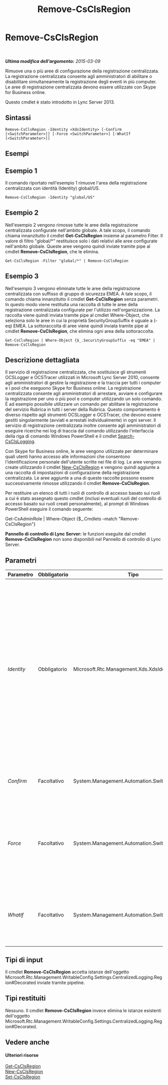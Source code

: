 ﻿---
title: Remove-CsClsRegion
TOCTitle: Remove-CsClsRegion
ms:assetid: 6ab1596e-0e27-44e7-8cbc-efd4064ba58b
ms:mtpsurl: https://technet.microsoft.com/it-it/library/JJ204971(v=OCS.15)
ms:contentKeyID: 49300873
ms.date: 08/24/2015
mtps_version: v=OCS.15
ms.translationtype: HT
---

# Remove-CsClsRegion

 

_**Ultima modifica dell'argomento:** 2015-03-09_

Rimuove una o più aree di configurazione della registrazione centralizzata. La registrazione centralizzata consente agli amministratori di abilitare o disabilitare simultaneamente la registrazione degli eventi in più computer. Le aree di registrazione centralizzata devono essere utilizzate con Skype for Business online.

Questo cmdlet è stato introdotto in Lync Server 2013.

## Sintassi

    Remove-CsClsRegion -Identity <XdsIdentity> [-Confirm [<SwitchParameter>]] [-Force <SwitchParameter>] [-WhatIf [<SwitchParameter>]]

## Esempi

## Esempio 1

Il comando riportato nell'esempio 1 rimuove l'area della registrazione centralizzata con identità (Identity) global/US.

    Remove-CsClsRegion -Identity "global/US"

## Esempio 2

Nell'esempio 2 vengono rimosse tutte le aree della registrazione centralizzata configurate nell'ambito globale. A tale scopo, il comando chiama innanzitutto il cmdlet **Get-CsClsRegion** insieme al parametro Filter. Il valore di filtro "global/\*" restituisce solo i dati relativi alle aree configurate nell'ambito globale. Queste aree vengono quindi inviate tramite pipe al cmdlet **Remove-CsClsRegion**, che le elimina.

    Get-CsClsRegion -Filter "global/*" | Remove-CsClsRegion 

## Esempio 3

Nell'esempio 3 vengono eliminate tutte le aree della registrazione centralizzata con suffisso di gruppo di sicurezza EMEA. A tale scopo, il comando chiama innanzitutto il cmdlet **Get-CsClsRegion** senza parametri. In questo modo viene restituita una raccolta di tutte le aree della registrazione centralizzata configurate per l'utilizzo nell'organizzazione. La raccolta viene quindi inviata tramite pipe al cmdlet Where-Object, che seleziona solo le aree in cui la proprietà SecurityGroupSuffix è uguale a (-eq) EMEA. La sottoraccolta di aree viene quindi inviata tramite pipe al cmdlet **Remove-CsClsRegion**, che elimina ogni area della sottoraccolta.

    Get-CsClsRegion | Where-Object {$_.SecurityGroupSuffix -eq "EMEA" | Remove-CsClsRegion

## Descrizione dettagliata

Il servizio di registrazione centralizzata, che sostituisce gli strumenti OCSLogger e OCSTracer utilizzati in Microsoft Lync Server 2010, consente agli amministratori di gestire la registrazione e la traccia per tutti i computer e i pool che eseguono Skype for Business online. La registrazione centralizzata consente agli amministratori di arrestare, avviare e configurare la registrazione per uno o più pool e computer utilizzando un solo comando. È ad esempio possibile utilizzare un comando per abilitare la registrazione del servizio Rubrica in tutti i server della Rubrica. Questo comportamento è diverso rispetto agli strumenti OCSLogger e OCSTracer, che devono essere gestiti singolarmente (avviati e arrestati individualmente) in ogni server. Il servizio di registrazione centralizzata inoltre consente agli amministratori di eseguire ricerche nei log di traccia dal comando utilizzando l'interfaccia della riga di comando Windows PowerShell e il cmdlet [Search-CsClsLogging](search-csclslogging.md).

Con Skype for Business online, le aree vengono utilizzate per determinare quali utenti hanno accesso alle informazioni che consentono l'identificazione personale dell'utente scritte nei file di log. Le aree vengono create utilizzando il cmdlet [New-CsClsRegion](new-csclsregion.md) e vengono quindi aggiunte a una raccolta di impostazioni di configurazione della registrazione centralizzata. Le aree aggiunte a una di queste raccolte possono essere successivamente rimosse utilizzando il cmdlet **Remove-CsClsRegion**.

Per restituire un elenco di tutti i ruoli di controllo di accesso basato sui ruoli a cui è stato assegnato questo cmdlet (inclusi eventuali ruoli del controllo di accesso basato sui ruoli creati personalmente), al prompt di Windows PowerShell eseguire il comando seguente:

Get-CsAdminRole | Where-Object {$\_.Cmdlets –match "Remove-CsClsRegion"}

**Pannello di controllo di Lync Server:** le funzioni eseguite dal cmdlet **Remove-CsClsRegion** non sono disponibili nel Pannello di controllo di Lync Server.

## Parametri


<table>
<colgroup>
<col style="width: 25%" />
<col style="width: 25%" />
<col style="width: 25%" />
<col style="width: 25%" />
</colgroup>
<thead>
<tr class="header">
<th>Parametro</th>
<th>Obbligatorio</th>
<th>Tipo</th>
<th>Descrizione</th>
</tr>
</thead>
<tbody>
<tr class="odd">
<td><p><em>Identity</em></p></td>
<td><p>Obbligatorio</p></td>
<td><p>Microsoft.Rtc.Management.Xds.XdsIdentity</p></td>
<td><p>Identificatore univoco dell'area di registrazione centralizzata da rimuovere. L'identità di un'area è costituita dall'ambito in cui è stata creata l'area seguito dal nome dell'area. Per eliminare ad esempio un'area denominata US creata nell'ambito globale, utilizzare la sintassi seguente:</p>
<p>-Identity &quot;global/US&quot;</p></td>
</tr>
<tr class="even">
<td><p><em>Confirm</em></p></td>
<td><p>Facoltativo</p></td>
<td><p>System.Management.Automation.SwitchParameter</p></td>
<td><p>Richiede la conferma prima di eseguire il comando.</p></td>
</tr>
<tr class="odd">
<td><p><em>Force</em></p></td>
<td><p>Facoltativo</p></td>
<td><p>System.Management.Automation.SwitchParameter</p></td>
<td><p>Evita la visualizzazione di eventuali messaggi di errore non grave che potrebbero essere generati nel corso dell'esecuzione del comando.</p></td>
</tr>
<tr class="even">
<td><p><em>WhatIf</em></p></td>
<td><p>Facoltativo</p></td>
<td><p>System.Management.Automation.SwitchParameter</p></td>
<td><p>Descrive ciò che accadrebbe se si eseguisse il comando, senza eseguirlo realmente.</p></td>
</tr>
</tbody>
</table>


## Tipi di input

Il cmdlet **Remove-CsClsRegion** accetta istanze dell'oggetto Microsoft.Rtc.Management.WritableConfig.Settings.CentralizedLogging.Region\#Decorated inviate tramite pipeline.

## Tipi restituiti

Nessuno. Il cmdlet **Remove-CsClsRegion** invece elimina le istanze esistenti dell'oggetto Microsoft.Rtc.Management.WritableConfig.Settings.CentralizedLogging.Region\#Decorated.

## Vedere anche

#### Ulteriori risorse

[Get-CsClsRegion](get-csclsregion.md)  
[New-CsClsRegion](new-csclsregion.md)  
[Set-CsClsRegion](set-csclsregion.md)

